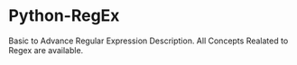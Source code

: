 # Python-RegEx
Basic to Advance Regular Expression Description. All Concepts Realated to Regex are available.
